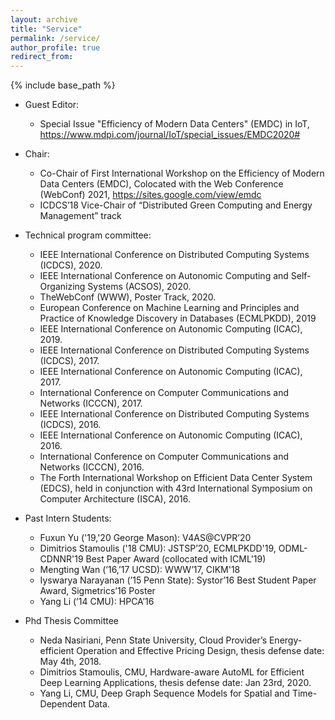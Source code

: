 ```yaml
---
layout: archive
title: "Service"
permalink: /service/
author_profile: true
redirect_from:
---
```


{% include base_path %}
* Guest Editor:
  * Special Issue "Efficiency of Modern Data Centers" (EMDC) in IoT, https://www.mdpi.com/journal/IoT/special_issues/EMDC2020#
* Chair:
  * Co-Chair of First International Workshop on the Efficiency of Modern Data Centers (EMDC), Colocated with the Web Conference (WebConf) 2021, https://sites.google.com/view/emdc
   * ICDCS’18 Vice-Chair of “Distributed Green Computing and Energy Management” track
* Technical program committee:
  * IEEE International Conference on Distributed Computing Systems (ICDCS), 2020.
  * IEEE International Conference on Autonomic Computing and Self-Organizing Systems (ACSOS), 2020.
  * TheWebConf (WWW), Poster Track, 2020.
  * European Conference on Machine Learning and Principles and Practice of Knowledge Discovery in Databases (ECMLPKDD), 2019
  * IEEE International Conference on Autonomic Computing (ICAC), 2019.
  * IEEE International Conference on Distributed Computing Systems (ICDCS), 2017.
  * IEEE International Conference on Autonomic Computing (ICAC), 2017.
  * International Conference on Computer Communications and Networks (ICCCN), 2017.
  * IEEE International Conference on Distributed Computing Systems (ICDCS), 2016.
  * IEEE International Conference on Autonomic Computing (ICAC), 2016.
  * International Conference on Computer Communications and Networks (ICCCN), 2016.
  * The Forth International Workshop on Efficient Data Center System (EDCS), held in conjunction with 43rd International Symposium on Computer Architecture (ISCA), 2016.

* Past Intern Students:
  * Fuxun Yu ('19,'20 George Mason): V4AS@CVPR’20
  * Dimitrios Stamoulis ('18 CMU): JSTSP’20, ECMLPKDD'19, ODML-CDNNR'19 Best Paper Award (collocated with ICML'19)
  * Mengting Wan (’16,’17 UCSD): WWW’17, CIKM'18
  * Iyswarya Narayanan (’15 Penn State): Systor’16 Best Student Paper Award, Sigmetrics’16 Poster
  * Yang Li (’14 CMU): HPCA’16
  
* Phd Thesis Committee
  * Neda Nasiriani, Penn State University,  Cloud Provider’s Energy-efficient Operation and Effective Pricing Design, thesis defense date: May 4th, 2018.
  * Dimitrios Stamoulis, CMU, Hardware-aware AutoML for Efficient Deep Learning Applications, thesis defense date: Jan 23rd, 2020.
  * Yang Li, CMU, Deep Graph Sequence Models for Spatial and Time-Dependent Data.
